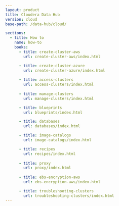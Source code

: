 ```yaml
---
layout: product
title: Cloudera Data Hub
version: cloud
base-path: /data-hub/cloud/

sections:
  - title: How to
    name: how-to
    books:
      - title: create-cluster-aws
        url: create-cluster-aws/index.html

      - title: create-cluster-azure
        url: create-cluster-azure/index.html
  
      - title: access-clusters
        url: access-clusters/index.html
        
      - title: manage-clusters
        url: manage-clusters/index.html

      - title: blueprints
        url: blueprints/index.html

      - title: databases
        url: databases/index.html

      - title: image-catalogs
        url: image-catalogs/index.html

      - title: recipes
        url: recipes/index.html
              
      - title: proxy
        url: proxy/index.html
        
      - title: ebs-encryption-aws
        url: ebs-encryption-aws/index.html

      - title: troubleshooting-clusters
        url: troubleshooting-clusters/index.html
---
```

